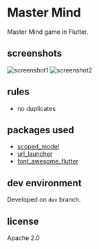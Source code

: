 # Master Mind

Master Mind game in Flutter.

## screenshots

![screenshot1](https://hush2.bitbucket.io/images/screenshots/master_mind/large1.png)
![screenshot2](https://hush2.bitbucket.io/images/screenshots/master_mind/large2.png)

## rules

- no duplicates

## packages used

- [scoped_model](https://pub.dartlang.org/packages/scoped_model)
- [url_launcher](https://pub.dartlang.org/packages/url_launcher)
- [font_awesome_flutter](https://pub.dartlang.org/packages/font_awesome_flutter)

## dev environment

Developed on `dev` branch.

## license

Apache 2.0
